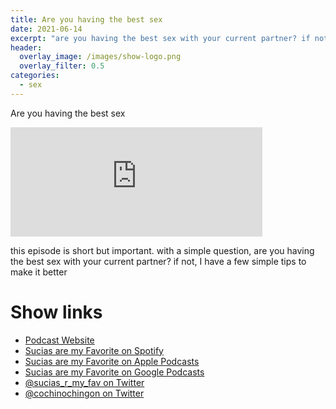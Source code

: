 ```yaml
---
title: Are you having the best sex
date: 2021-06-14
excerpt: "are you having the best sex with your current partner? if not, I have a few simple tips to make it better"
header:
  overlay_image: /images/show-logo.png
  overlay_filter: 0.5
categories:
  - sex
---
```


Are you having the best sex

<iframe src="https://open.spotify.com/embed-podcast/episode/01e5n6QxM6Ci5TGXFs98uT" width="80%" height="175" frameborder="0" allowtransparency="true" allow="encrypted-media"></iframe>

this episode is short but important. with a simple question, are you having the best sex with your current partner? if not, I have a few simple tips to make it better

# Show links

* <i class=fas fa-link></i> [Podcast Website](https://sucias.xyz)
* <i class=fab fa-spotify></i> [Sucias are my Favorite on Spotify](https://open.spotify.com/show/3XjoipCU3QzeIaQAAQpBdW)
* <i class=fas fa-podcast></i> [Sucias are my Favorite on Apple Podcasts](https://podcasts.apple.com/us/podcast/sucias-are-my-favorite/id1548173787)
* <i class=fab fa-google-play></i> [Sucias are my Favorite on Google Podcasts](https://podcasts.google.com/feed/aHR0cHM6Ly9hbmNob3IuZm0vcy80MjI0YzYzYy9wb2RjYXN0L3Jzcw==)
* <i class=fab fa-twitter></i> [@sucias_r_my_fav on Twitter](https://twitter.com/sucias_r_my_fav)
* <i class=fab fa-twitter></i> [@cochinochingon on Twitter](https://twitter.com/cochinochingon)
